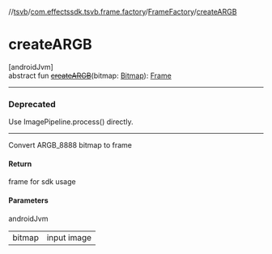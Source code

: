 //[tsvb](../../../index.md)/[com.effectssdk.tsvb.frame.factory](../index.md)/[FrameFactory](index.md)/[createARGB](create-a-r-g-b.md)

# createARGB

[androidJvm]\
abstract fun [~~createARGB~~](create-a-r-g-b.md)(bitmap: [Bitmap](https://developer.android.com/reference/kotlin/android/graphics/Bitmap.html)): [Frame](../../com.effectssdk.tsvb.frame/-frame/index.md)

---

### Deprecated

Use ImagePipeline.process() directly.

---

Convert ARGB_8888 bitmap to frame

#### Return

frame for sdk usage

#### Parameters

androidJvm

| | |
|---|---|
| bitmap | input image |
